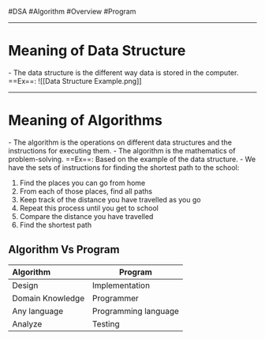 #DSA 
#Algorithm #Overview #Program
___
# Meaning of Data Structure
\- The data structure is the different way data is stored in the computer.
==Ex==:
![[Data Structure Example.png]]
___
# Meaning of Algorithms
\- The algorithm is the operations on different data structures and the instructions for executing them.
\- The algorithm is the mathematics of problem-solving.
==Ex==: Based on the example of the data structure.
\- We have the sets of instructions for finding the shortest path to the school:
1. Find the places you can go from home
2. From each of those places, find all paths
3. Keep track of the distance you have travelled as you go
4. Repeat this process until you get to school
5. Compare the distance you have travelled 
6. Find the shortest path

## Algorithm Vs Program
| Algorithm        | Program              |
| :--------------- | -------------------- |
| Design           | Implementation       |
| Domain Knowledge | Programmer           |
| Any language     | Programming language |
| Analyze          | Testing              |

